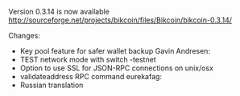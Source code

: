 Version 0.3.14 is now available
http://sourceforge.net/projects/bikcoin/files/Bikcoin/bikcoin-0.3.14/

Changes:
* Key pool feature for safer wallet backup
Gavin Andresen:
* TEST network mode with switch -testnet
* Option to use SSL for JSON-RPC connections on unix/osx
* validateaddress RPC command
eurekafag:
* Russian translation

